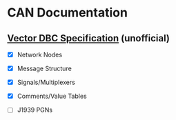 # CAN Documentation

## **[Vector DBC Specification](dbc/index.md)** (unofficial)
  - [x] Network Nodes
  - [x] Message Structure
  - [x] Signals/Multiplexers
  - [x] Comments/Value Tables
  - [ ] J1939 PGNs


